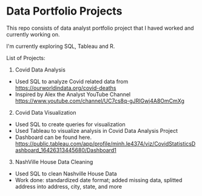 # Data Portfolio Projects
This repo consists of data analyst portfolio project that I haved worked and currently working on.

I'm currently exploring SQL, Tableau and R. 

List of Projects:
1. Covid Data Analysis
- Used SQL to analyze Covid related data from https://ourworldindata.org/covid-deaths
- Inspired by Alex the Analyst YouTube Channel https://www.youtube.com/channel/UC7cs8q-gJRlGwj4A8OmCmXg
2. Covid Data Visualization
- Used SQL to create queries for visualization
- Used Tableau to visualize analysis in Covid Data Analysis Project 
- Dashboard can be found here. https://public.tableau.com/app/profile/minh.le4374/viz/CovidStatisticsDashboard_16426313445680/Dashboard1
3. NashVille House Data Cleaning
- Used SQL to clean Nashville House Data
- Work done: standardized date format; added missing data, splitted address into address, city, state, and more 
